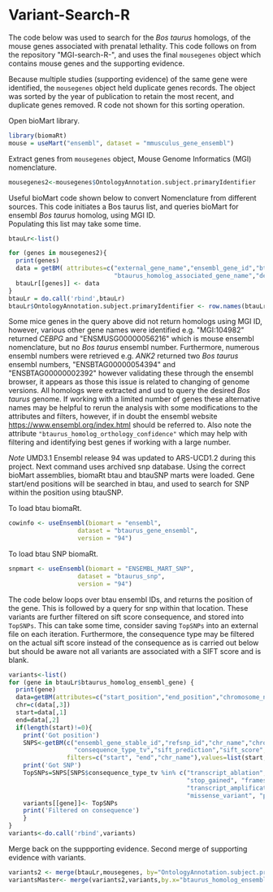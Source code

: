 # Variant-Search-R
The code below was used to search for the *Bos taurus* homologs, of the mouse genes associated with prenatal lethality.
This code follows on from the repository "MGI-search-R-", and uses the final ``` mousegenes ``` object which contains mouse genes and the supporting evidence.

Because multiple studies (supporting evidence) of the same gene were identified, the ``` mousegenes ``` object held duplicate genes records. The object was sorted by the year of publication to retain the most recent, and duplicate genes removed. R code not shown for this sorting operation.

Open bioMart library.
```R
library(biomaRt)
mouse = useMart("ensembl", dataset = "mmusculus_gene_ensembl")
```
Extract genes from ``` mousegenes ``` object, Mouse Genome Informatics (MGI) nomenclature.
```R
mousegenes2<-mousegenes$OntologyAnnotation.subject.primaryIdentifier
```

Useful bioMart code shown below to convert Nomenclature from different sources.
This code initiates a Bos taurus list, and queries bioMart for ensembl *Bos taurus* homolog, using MGI ID.  
Populating this list may take some time.
```R
btauLr<-list()

for (genes in mousegenes2){
  print(genes)
  data = getBM( attributes=c("external_gene_name","ensembl_gene_id","btaurus_homolog_ensembl_gene",
                             "btaurus_homolog_associated_gene_name","description","btaurus_homolog_orthology_confidence"), filters= ("mgi_id"), values =genes,mart=mouse)
  btauLr[[genes]] <- data
}
btauLr = do.call('rbind',btauLr)
btauLr$OntologyAnnotation.subject.primaryIdentifier <- row.names(btauLr) ## rownames to column for a later merge
```
Some mice genes in the query above did not return homologs using MGI ID, however, various other gene names were identified e.g. "MGI:104982" returned *CEBPG* and "ENSMUSG00000056216" which is mouse ensembl nomenclature, but no *Bos taurus* ensembl number. Furthermore, numerous ensembl numbers were retrieved e.g. *ANK2* returned two *Bos taurus* ensembl numbers, "ENSBTAG00000054394" and "ENSBTAG00000002392" however validating these through the ensembl browser, it appears as those this issue is related to changing of genome versions. All homologs were extracted and usd to query the desired *Bos taurus* genome. If working with a limited number of genes these alternative names may be helpful to rerun the analysis with some modifications to the attributes and filters, however, if in doubt the ensembl website https://www.ensembl.org/index.html should be referred to. Also note the attribute ```"btaurus_homolog_orthology_confidence"``` which may help with filtering and identifying best genes if working with a large number.



*Note* UMD3.1 Ensembl release 94 was updated to ARS-UCD1.2 during this project. Next command uses archived snp database.
Using the correct bioMart assemblies, biomaRt btau and btauSNP marts were loaded. Gene start/end positions will be searched in btau, and used to search for SNP within the position using btauSNP.

To load btau biomaRt.
```R
cowinfo <- useEnsembl(biomart = "ensembl", 
                   dataset = "btaurus_gene_ensembl", 
                   version = "94")
```
To load btau SNP biomaRt.
```R
snpmart <- useEnsembl(biomart = "ENSEMBL_MART_SNP", 
                   dataset = "btaurus_snp", 
                   version = "94")
```
The code below loops over btau ensembl IDs, and returns the position of the gene. This is followed by a query for snp within that location. These variants are further filtered on sift score consequence, and stored into ```TopSNPs```. This can take some time, consider saving ```TopSNPs``` into an external file on each iteration. Furthermore, the consequence type may be filtered on the actual sift score instead of the consequence as is carried out below but should be aware not all variants are associated with a SIFT score and is blank.
```R
variants<-list()
for (gene in btauLr$btaurus_homolog_ensembl_gene) {
  print(gene)
  data=getBM(attributes=c("start_position","end_position","chromosome_name"),filters="ensembl_gene_id",values=gene, mart=cowinfo)
  chr=c(data[,3])
  start=data[,1]
  end=data[,2]
  if(length(start)!=0){
    print('Got position')
    SNPS<-getBM(c("ensembl_gene_stable_id","refsnp_id","chr_name","chrom_strand","allele","chrom_start","ensembl_type",
                  "consequence_type_tv","sift_prediction","sift_score","distance_to_transcript"), 
                filters=c("start", "end","chr_name"),values=list(start,end,chr), mart=snpmart)
    print('Got SNP')
    TopSNPs=SNPS[SNPS$consequence_type_tv %in% c("transcript_ablation", "splice_acceptor_variant", "splice_donor_variant", 
                                                 "stop_gained", "frameshift_variant", "stop_lost", "start_lost", 
                                                 "transcript_amplification", "inframe_insertion", "inframe_deletion",
                                                 "missense_variant", "protein_altering_variant"),]
    variants[[gene]]<- TopSNPs
    print('Filtered on consequence')
    }
}
variants<-do.call('rbind',variants)
```
Merge back on the suppporting evidence. Second merge of supporting evidence with variants.
```R
variants2 <- merge(btauLr,mousegenes, by="OntologyAnnotation.subject.primaryIdentifier")
variantsMaster<- merge(variants2,variants,by.x="btaurus_homolog_ensembl_gene",by.y ="ensembl_gene_stable_id")
```
